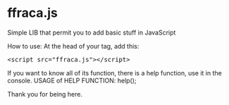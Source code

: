 # ffraca.js
Simple LIB that permit you to add basic stuff in JavaScript

How to use:
At the head of your <head> tag, add this:
<pre>&lt;script src="ffraca.js">&lt;/script></pre>
  
If you want to know all of its function, there is a help function, use it in the console.
USAGE of HELP FUNCTION: help();


Thank you for being here.
